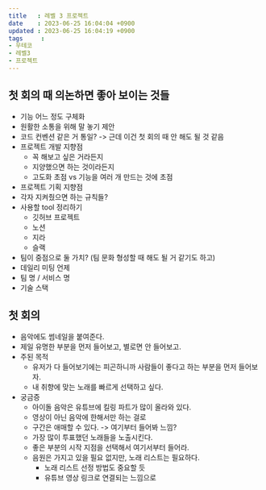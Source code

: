 ```yaml
---
title   : 레벨 3 프로젝트
date    : 2023-06-25 16:04:04 +0900
updated : 2023-06-25 16:04:19 +0900
tags     : 
- 우테코
- 레벨3
- 프로젝트
---
```


## 첫 회의 때 의논하면 좋아 보이는 것들

- 기능 어느 정도 구체화
- 원활한 소통을 위해 말 놓기 제안
- 코드 컨벤션 같은 거 통일? -> 근데 이건 첫 회의 때 안 해도 될 것 같음
- 프로젝트 개발 지향점
	- 꼭 해보고 싶은 거라든지
	- 지양했으면 하는 것이라든지
	- 고도화 초점 vs 기능을 여러 개 만드는 것에 초점
- 프로젝트 기획 지향점
- 각자 지켜줬으면 하는 규칙들?
- 사용할 tool 정리하기
	- 깃허브 프로젝트
	- 노션
	- 지라
	- 슬랙
- 팀이 중점으로 둘 가치? (팀 문화 형성할 때 해도 될 거 같기도 하고)
- 데일리 미팅 언제
- 팀 명 / 서비스 명
- 기술 스택

## 첫 회의

- 음악에도 썸네일을 붙여준다.
- 제일 유명한 부분을 먼저 들어보고, 별로면 안 들어보고.
- 주된 목적
	- 유저가 다 들어보기에는 피곤하니까 사람들이 좋다고 하는 부분을 먼저 들어보자.
	- 내 취향에 맞는 노래를 빠르게 선택하고 싶다.
- 궁금증
	- 아이돌 음악은 유튜브에 킬링 파트가 많이 올라와 있다.
	- 영상이 아닌 음악에 한해서만 하는 걸로
	- 구간은 애매할 수 있다. -> 여기부터 들어봐 느낌?
	- 가장 많이 투표했던 노래들을 노출시킨다. 
	- 좋은 부분의 시작 지점을 선택해서 여기서부터 들어라.
	- 음원은 가지고 있을 필요 없지만, 노래 리스트는 필요하다.
		- 노래 리스트 선정 방법도 중요할 듯
		- 유튜브 영상 링크로 연결되는 느낌으로
